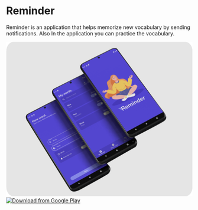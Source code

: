 # Reminder

Reminder is an application that helps memorize new vocabulary by sending notifications. Also In the application you can practice the vocabulary.


<img src="/demonstration/mockup.png"/><br>
<a href="https://play.google.com/store/apps/details?id=com.iago.reminder"><img src="https://camo.githubusercontent.com/2149f526e69167218eb7eea8f21cb74a756aa43495f7acfeccfe995d40f62028/68747470733a2f2f706c61792e676f6f676c652e636f6d2f696e746c2f656e5f75732f6261646765732f696d616765732f67656e657269632f656e5f62616467655f7765625f67656e657269632e706e67" alt="Download from Google Play" height="80" data-canonical-src="https://play.google.com/intl/en_us/badges/images/generic/en_badge_web_generic.png" style="max-width: 100%;"></a><br>


